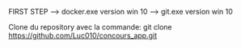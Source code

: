FIRST STEP
--> docker.exe version win 10
--> git.exe version win 10

Clone du repository avec la commande: git clone https://github.com/Luc010/concours_app.git
